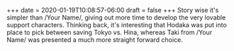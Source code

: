 +++
date = 2020-01-19T10:08:57-06:00
draft = false
+++
Story wise it's simpler than /Your Name/, giving out more time to develop the very lovable support characters. Thinking back, it's interesting that Hodaka was put into place to pick between saving Tokyo vs. Hina, whereas Taki from /Your Name/ was presented a much more straight forward choice.